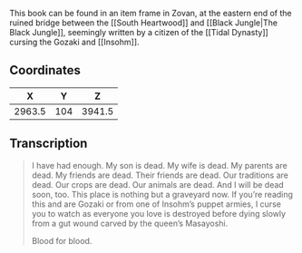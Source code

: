  

This book can be found in an item frame in Zovan, at the eastern end of the ruined bridge between the [[South Heartwood]] and [[Black Jungle|The Black Jungle]], seemingly written by a citizen of the [[Tidal Dynasty]] cursing the Gozaki and [[Insohm]].

## Coordinates
| **X**  | **Y** | **Z**  |
| :----: | :---: | :----: |
| 2963.5 |  104  | 3941.5 |

## Transcription
> I have had enough. My son is dead. My wife is dead. My parents are dead. My friends are dead. Their friends are dead. Our traditions are dead. Our crops are dead. Our animals are dead. And I will be dead soon, too. This place is nothing but a graveyard now. If you’re reading this and are Gozaki or from one of Insohm’s puppet armies, I curse you to watch as everyone you love is destroyed before dying slowly from a gut wound carved by the queen’s Masayoshi.
>
> Blood for blood.

